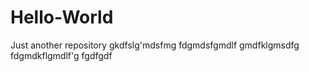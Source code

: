 # Hello-World
Just another repository
gkdfslg'mdsfmg
fdgmdsfgmdlf
gmdfklgmsdfg
fdgmdkflgmdlf'g
fgdfgdf
